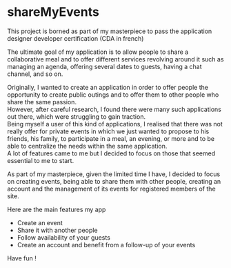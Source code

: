 # shareMyEvents
This project is borned as part of my masterpiece to pass the application designer developer certification (CDA in french)

The ultimate goal of my application is to allow people to share a collaborative meal and to offer different services revolving around it such as managing an agenda, offering several dates to guests, having a chat channel, and so on.

Originally, I wanted to create an application in order to offer people the opportunity to create public outings and to offer them to other people who share the same passion.  
However, after careful research, I found there were many such applications out there, which were struggling to gain traction.   
Being myself a user of this kind of applications, I realised that there was not really offer for private events in which we just wanted to propose to his friends, his family, to participate in a meal, an evening, or more and to be able to centralize the needs within the same application.  
A lot of features came to me but I decided to focus on those that seemed essential to me to start.

As part of my masterpiece, given the limited time I have, I decided to focus on creating events, being able to share them with other people, creating an account and the management of its events for registered members of the site.

Here are the main features my app
- Create an event
- Share it with another people
- Follow availability of your guests
- Create an account and benefit from a follow-up of your events

Have fun !
